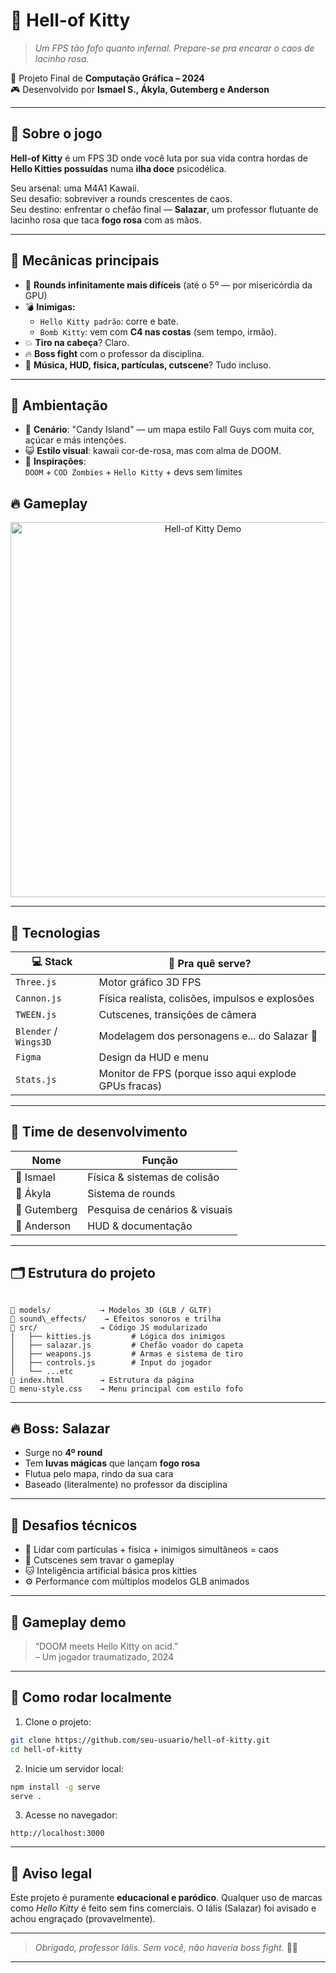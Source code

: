 # 🎀 Hell-of Kitty

> *Um FPS tão fofo quanto infernal. Prepare-se pra encarar o caos de lacinho rosa.*

🧠 Projeto Final de **Computação Gráfica – 2024**  
🎮 Desenvolvido por **Ismael S., Ákyla, Gutemberg e Anderson**

---

## 🍭 Sobre o jogo

**Hell-of Kitty** é um FPS 3D onde você luta por sua vida contra hordas de **Hello Kitties possuídas** numa **ilha doce** psicodélica.

Seu arsenal: uma M4A1 Kawaii.  
Seu desafio: sobreviver a rounds crescentes de caos.  
Seu destino: enfrentar o chefão final — **Salazar**, um professor flutuante de lacinho rosa que taca **fogo rosa** com as mãos.

---

## 🧠 Mecânicas principais

- 🌊 **Rounds infinitamente mais difíceis** (até o 5º — por misericórdia da GPU)
- 💣 **Inimigas:**
  - `Hello Kitty padrão`: corre e bate.
  - `Bomb Kitty`: vem com **C4 nas costas** (sem tempo, irmão).
- 💥 **Tiro na cabeça**? Claro.
- 🔥 **Boss fight** com o professor da disciplina.
- 🎵 **Música, HUD, física, partículas, cutscene**? Tudo incluso.

---

## 🌈 Ambientação

- 🍬 **Cenário**: "Candy Island" — um mapa estilo Fall Guys com muita cor, açúcar e más intenções.
- 😺 **Estilo visual**: kawaii cor-de-rosa, mas com alma de DOOM.
- 🎯 **Inspirações**:  
  `DOOM` + `COD Zombies` + `Hello Kitty` + devs sem limites

## 🔥 Gameplay 

<div align="center">
  <img src="https://github.com/maelsilvatt/hell-of-kitty-cg/blob/main/images/gameplay.gif?raw=true" alt="Hell-of Kitty Demo" width="600"/>
</div>

---

## 🔧 Tecnologias

| 💻 Stack        | 💬 Pra quê serve?                                     |
|----------------|-------------------------------------------------------|
| `Three.js`     | Motor gráfico 3D FPS                                  |
| `Cannon.js`    | Física realista, colisões, impulsos e explosões       |
| `TWEEN.js`     | Cutscenes, transições de câmera                       |
| `Blender` / `Wings3D` | Modelagem dos personagens e... do Salazar 💅       |
| `Figma`        | Design da HUD e menu                                  |
| `Stats.js`     | Monitor de FPS (porque isso aqui explode GPUs fracas) |

---

## 👥 Time de desenvolvimento

| Nome       | Função                        |
|------------|-------------------------------|
| 🎯 Ismael  | Física & sistemas de colisão  |
| 🔁 Ákyla   | Sistema de rounds             |
| 🎨 Gutemberg | Pesquisa de cenários & visuais |
| 🧾 Anderson | HUD & documentação            |

---

## 🗂️ Estrutura do projeto

```

📁 models/           → Modelos 3D (GLB / GLTF)
📁 sound\_effects/    → Efeitos sonoros e trilha
📁 src/              → Código JS modularizado
│   ├── kitties.js         # Lógica dos inimigos
│   ├── salazar.js         # Chefão voador do capeta
│   ├── weapons.js         # Armas e sistema de tiro
│   ├── controls.js        # Input do jogador
│   └── ...etc
📄 index.html        → Estrutura da página
🎨 menu-style.css    → Menu principal com estilo fofo

````

---

## 🔥 Boss: Salazar

- Surge no **4º round**
- Tem **luvas mágicas** que lançam **fogo rosa**
- Flutua pelo mapa, rindo da sua cara
- Baseado (literalmente) no professor da disciplina

---

## 🚧 Desafios técnicos

- 🔄 Lidar com partículas + física + inimigos simultâneos = caos
- 🧠 Cutscenes sem travar o gameplay
- 🐱 Inteligência artificial básica pros kitties
- ⚙️ Performance com múltiplos modelos GLB animados

---

## 🎥 Gameplay demo

> “DOOM meets Hello Kitty on acid.”  
> – Um jogador traumatizado, 2024

---

## 🚀 Como rodar localmente

1. Clone o projeto:
```bash
git clone https://github.com/seu-usuario/hell-of-kitty.git
cd hell-of-kitty
````

2. Inicie um servidor local:

```bash
npm install -g serve
serve .
```

3. Acesse no navegador:

```
http://localhost:3000
```

---

## 📜 Aviso legal

Este projeto é puramente **educacional e paródico**.
Qualquer uso de marcas como *Hello Kitty* é feito sem fins comerciais.
O Iális (Salazar) foi avisado e achou engraçado (provavelmente).

---

> *Obrigado, professor Iális.
> Sem você, não haveria boss fight.* 🎀🔥

---
